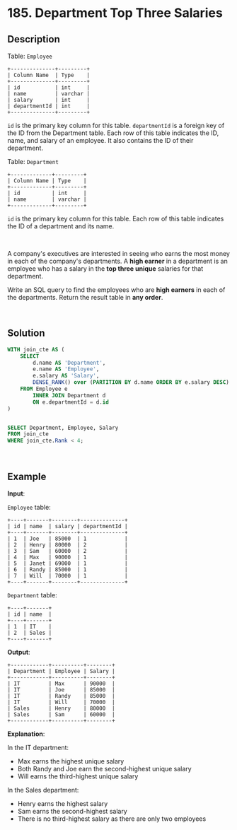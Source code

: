 # 185. Department Top Three Salaries

## Description

Table: `Employee`
```
+--------------+---------+
| Column Name  | Type    |
+--------------+---------+
| id           | int     |
| name         | varchar |
| salary       | int     |
| departmentId | int     |
+--------------+---------+
```
`id` is the primary key column for this table. `departmentId` is a foreign key of the ID from the Department table.
Each row of this table indicates the ID, name, and salary of an employee. It also contains the ID of their department.

Table: `Department`
```
+-------------+---------+
| Column Name | Type    |
+-------------+---------+
| id          | int     |
| name        | varchar |
+-------------+---------+
```
`id` is the primary key column for this table.
Each row of this table indicates the ID of a department and its name.

<br>

A company's executives are interested in seeing who earns the most money in each of the company's departments. A **high earner** in a department is an employee who has a salary in the **top three unique** salaries for that department.

Write an SQL query to find the employees who are **high earners** in each of the departments. Return the result table in **any order**.

<br>

## Solution

```sql
WITH join_cte AS (
    SELECT 
        d.name AS 'Department',
        e.name AS 'Employee',
        e.salary AS 'Salary',
        DENSE_RANK() over (PARTITION BY d.name ORDER BY e.salary DESC) AS 'Rank'
    FROM Employee e
        INNER JOIN Department d
        ON e.departmentId = d.id
)


SELECT Department, Employee, Salary
FROM join_cte
WHERE join_cte.Rank < 4;
```

<br>

## Example

**Input**:

`Employee` table:
```
+----+-------+--------+--------------+
| id | name  | salary | departmentId |
+----+-------+--------+--------------+
| 1  | Joe   | 85000  | 1            |
| 2  | Henry | 80000  | 2            |
| 3  | Sam   | 60000  | 2            |
| 4  | Max   | 90000  | 1            |
| 5  | Janet | 69000  | 1            |
| 6  | Randy | 85000  | 1            |
| 7  | Will  | 70000  | 1            |
+----+-------+--------+--------------+
```
`Department` table:
```
+----+-------+
| id | name  |
+----+-------+
| 1  | IT    |
| 2  | Sales |
+----+-------+
```
**Output**: 
```
+------------+----------+--------+
| Department | Employee | Salary |
+------------+----------+--------+
| IT         | Max      | 90000  |
| IT         | Joe      | 85000  |
| IT         | Randy    | 85000  |
| IT         | Will     | 70000  |
| Sales      | Henry    | 80000  |
| Sales      | Sam      | 60000  |
+------------+----------+--------+
```
**Explanation**: 

In the IT department:
- Max earns the highest unique salary
- Both Randy and Joe earn the second-highest unique salary
- Will earns the third-highest unique salary

In the Sales department:
- Henry earns the highest salary
- Sam earns the second-highest salary
- There is no third-highest salary as there are only two employees